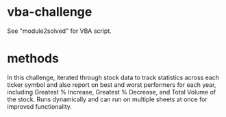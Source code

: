 # vba-challenge
See "module2solved" for VBA script.
# methods
In this challenge, iterated through stock data to track statistics across each ticker symbol and also report on best and worst performers for each year, including Greatest % Increase, Greatest % Decrease, and Total Volume of the stock. Runs dynamically and can run on multiple sheets at once for improved functionality.
